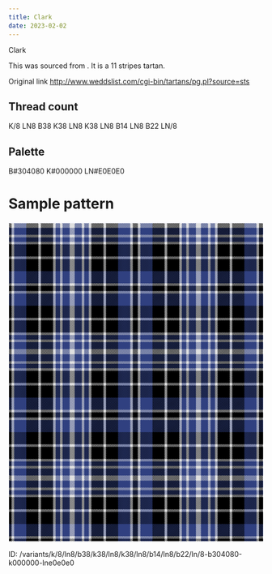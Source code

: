 ```yaml
---
title: Clark
date: 2023-02-02
---
```

Clark

This was sourced from <no value>.  It is a 11 stripes tartan.

Original link http://www.weddslist.com/cgi-bin/tartans/pg.pl?source=sts

## Thread count
K/8 LN8 B38 K38 LN8 K38 LN8 B14 LN8 B22 LN/8

## Palette
B#304080 K#000000 LN#E0E0E0

# Sample pattern

![Tartan detail](tartan.png "K/8 LN8 B38 K38 LN8 K38 LN8 B14 LN8 B22 LN/8 tartan")

ID: /variants/k/8/ln8/b38/k38/ln8/k38/ln8/b14/ln8/b22/ln/8-b304080-k000000-lne0e0e0
